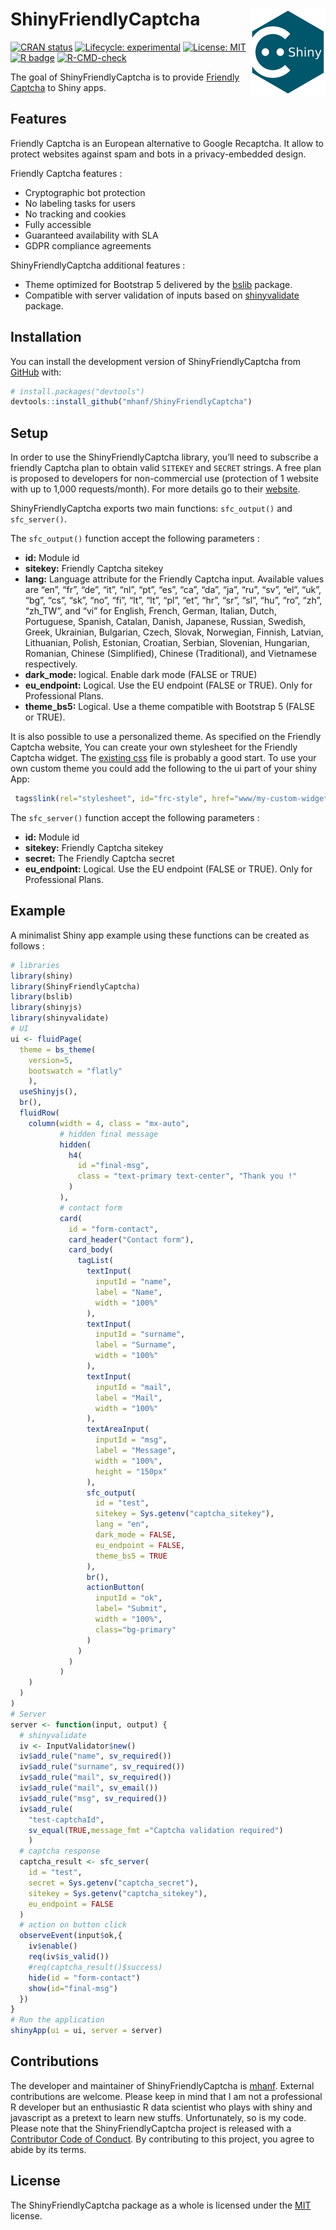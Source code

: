 
<!-- README.md is generated from README.Rmd. Please edit that file -->

# ShinyFriendlyCaptcha <a href="https://mhanf.github.io/ShinyFriendlyCaptcha/"><img src="man/figures/logo.png" align="right" height="139" /></a>

<!-- badges: start -->

[![CRAN
status](https://www.r-pkg.org/badges/version/ShinyFriendlyCaptcha)](https://CRAN.R-project.org/package=ShinyFriendlyCaptcha)
[![Lifecycle:
experimental](https://img.shields.io/badge/lifecycle-experimental-orange.svg)](https://lifecycle.r-lib.org/articles/stages.html#experimental)
[![License:
MIT](https://img.shields.io/badge/License-MIT-blue.svg)](https://opensource.org/license/mit-0/)
[![R
badge](https://img.shields.io/badge/Build%20with-♥%20and%20R-blue)](https://github.com/mhanf/ShinyFriendlyCaptcha)
[![R-CMD-check](https://github.com/mhanf/ShinyFriendlyCaptcha/actions/workflows/R-CMD-check.yaml/badge.svg)](https://github.com/mhanf/ShinyFriendlyCaptcha/actions/workflows/R-CMD-check.yaml)
<!-- badges: end -->

The goal of ShinyFriendlyCaptcha is to provide [Friendly
Captcha](https://friendlycaptcha.com/) to Shiny apps.

## Features

Friendly Captcha is an European alternative to Google Recaptcha. It
allow to protect websites against spam and bots in a privacy-embedded
design.

Friendly Captcha features :

-   Cryptographic bot protection
-   No labeling tasks for users
-   No tracking and cookies
-   Fully accessible
-   Guaranteed availability with SLA
-   GDPR compliance agreements

ShinyFriendlyCaptcha additional features :

-   Theme optimized for Bootstrap 5 delivered by the
    [bslib](https://rstudio.github.io/bslib/) package.
-   Compatible with server validation of inputs based on
    [shinyvalidate](https://rstudio.github.io/shinyvalidate/) package.

## Installation

You can install the development version of ShinyFriendlyCaptcha from
[GitHub](https://github.com/) with:

``` r
# install.packages("devtools")
devtools::install_github("mhanf/ShinyFriendlyCaptcha")
```

## Setup

In order to use the ShinyFriendlyCaptcha library, you’ll need to
subscribe a friendly Captcha plan to obtain valid `SITEKEY` and `SECRET`
strings. A free plan is proposed to developers for non-commercial use
(protection of 1 website with up to 1,000 requests/month). For more
details go to their [website](https://friendlycaptcha.com/).

ShinyFriendlyCaptcha exports two main functions: `sfc_output()` and
`sfc_server()`.

The `sfc_output()` function accept the following parameters :

-   **id:** Module id
-   **sitekey:** Friendly Captcha sitekey
-   **lang:** Language attribute for the Friendly Captcha input.
    Available values are “en”, “fr”, “de”, “it”, “nl”, “pt”, “es”, “ca”,
    “da”, “ja”, “ru”, “sv”, “el”, “uk”, “bg”, “cs”, “sk”, “no”, “fi”,
    “lt”, “lt”, “pl”, “et”, “hr”, “sr”, “sl”, “hu”, “ro”, “zh”, “zh_TW”,
    and “vi” for English, French, German, Italian, Dutch, Portuguese,
    Spanish, Catalan, Danish, Japanese, Russian, Swedish, Greek,
    Ukrainian, Bulgarian, Czech, Slovak, Norwegian, Finnish, Latvian,
    Lithuanian, Polish, Estonian, Croatian, Serbian, Slovenian,
    Hungarian, Romanian, Chinese (Simplified), Chinese (Traditional),
    and Vietnamese respectively.
-   **dark_mode:** logical. Enable dark mode (FALSE or TRUE)
-   **eu_endpoint:** Logical. Use the EU endpoint (FALSE or TRUE). Only
    for Professional Plans.
-   **theme_bs5:** Logical. Use a theme compatible with Bootstrap 5
    (FALSE or TRUE).

It is also possible to use a personalized theme. As specified on the
Friendly Captcha website, You can create your own stylesheet for the
Friendly Captcha widget. The [existing
css](https://github.com/FriendlyCaptcha/friendly-challenge/blob/master/src/styles.css)
file is probably a good start. To use your own custom theme you could
add the following to the ui part of your shiny App:

``` r
 tags$link(rel="stylesheet", id="frc-style", href="www/my-custom-widget-theme.css")
```

The `sfc_server()` function accept the following parameters :

-   **id:** Module id
-   **sitekey:** Friendly Captcha sitekey
-   **secret:** The Friendly Captcha secret
-   **eu_endpoint:** Logical. Use the EU endpoint (FALSE or TRUE). Only
    for Professional Plans.

## Example

A minimalist Shiny app example using these functions can be created as
follows :

``` r
# libraries
library(shiny)
library(ShinyFriendlyCaptcha)
library(bslib)
library(shinyjs)
library(shinyvalidate)
# UI
ui <- fluidPage(
  theme = bs_theme(
    version=5,
    bootswatch = "flatly"
    ),
  useShinyjs(),
  br(),
  fluidRow(
    column(width = 4, class = "mx-auto",
           # hidden final message
           hidden(
             h4(
               id ="final-msg", 
               class = "text-primary text-center", "Thank you !"
             )
           ),
           # contact form
           card(
             id = "form-contact",
             card_header("Contact form"),
             card_body(
               tagList(
                 textInput(
                   inputId = "name",
                   label = "Name",
                   width = "100%"
                 ),
                 textInput(
                   inputId = "surname",
                   label = "Surname",
                   width = "100%"
                 ),
                 textInput(
                   inputId = "mail",
                   label = "Mail",
                   width = "100%"
                 ),
                 textAreaInput(
                   inputId = "msg",
                   label = "Message",
                   width = "100%",
                   height = "150px"
                 ),
                 sfc_output(
                   id = "test",
                   sitekey = Sys.getenv("captcha_sitekey"),
                   lang = "en",
                   dark_mode = FALSE,
                   eu_endpoint = FALSE,
                   theme_bs5 = TRUE
                 ),
                 br(),
                 actionButton(
                   inputId = "ok",
                   label= "Submit",
                   width = "100%",
                   class="bg-primary"
                 )
               )
             )
           )
    )
  )
)
# Server
server <- function(input, output) {
  # shinyvalidate
  iv <- InputValidator$new()
  iv$add_rule("name", sv_required())
  iv$add_rule("surname", sv_required())
  iv$add_rule("mail", sv_required())
  iv$add_rule("mail", sv_email())
  iv$add_rule("msg", sv_required())
  iv$add_rule(
    "test-captchaId", 
    sv_equal(TRUE,message_fmt ="Captcha validation required")
    )
  # captcha response
  captcha_result <- sfc_server(
    id = "test",
    secret = Sys.getenv("captcha_secret"),
    sitekey = Sys.getenv("captcha_sitekey"),
    eu_endpoint = FALSE
  )
  # action on button click
  observeEvent(input$ok,{
    iv$enable()
    req(iv$is_valid())
    #req(captcha_result()$success)
    hide(id = "form-contact")
    show(id="final-msg")
  })
}
# Run the application
shinyApp(ui = ui, server = server)
```

## Contributions

The developer and maintainer of ShinyFriendlyCaptcha is
[mhanf](https://github.com/mhanf). External contributions are welcome.
Please keep in mind that I am not a professional R developer but an
enthusiastic R data scientist who plays with shiny and javascript as a
pretext to learn new stuffs. Unfortunately, so is my code. Please note
that the ShinyFriendlyCaptcha project is released with a [Contributor
Code of
Conduct](https://mhanf.github.io/ShinyFriendlyCaptcha/CODE_OF_CONDUCT.html).
By contributing to this project, you agree to abide by its terms.

## License

The ShinyFriendlyCaptcha package as a whole is licensed under the
[MIT](https://opensource.org/licenses/mit-license.php) license.
